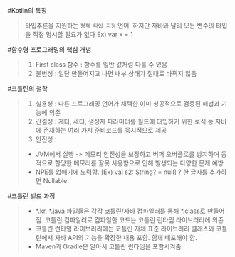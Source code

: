 #Kotlin의 특징
> 타입추론을 지원하는 `정적 타입 지정` 언어. 
하지만 자바와 달리 모든 변수의 타입을 직접 명시할 필요가 없다
 Ex) var x = 1
 
#함수형 프로그래밍의 핵심 개념
> 1) First class 함수 : 함수를 일반 값처럼 다룰 수 있음
> 2) 불변성 : 일단 만들어지고 나면 내부 상태가 절대로 바뀌지 않음

#코틀린의 철학
> 1) 실용성 : 다른 프로그래밍 언어가 채택한 이미 성공적으로 검증된 해법과 기능에 의존
> 2) 간결성 : 게터, 세터, 생성자 파라미터를 필드에 대입하기 위한 로직 등 자바에 존재하는 여러 가지 준비코드를 묵시적으로 제공
> 3) 안전성 :
> - JVM에서 실행 -> 메모리 안전성을 보장하고 버퍼 오버플로를 방지하며 동적으로 할당한 메모리를 잘못 사용함으로 인해 발생되는 다양한 문제 예방 
> - NPE를 없애기에 노력함. [Ex) val s2: String? = null] ? 한 글자를 추가하면 Nullable.
 
#코틀린 빌드 과정
> - *.kr, *.java 파일들은 각각 코틀린/자바 컴파일러를 통해 *.class로 만들어짐. 코틀린 컴파일러로 컴파일한 코드는 코틀린 런타임 라이브러리에 의존
> - 코틀린 런타임 라이브러리에는 코틀린 자체 표준 라이브러리 클래스와 코틀린에서 자바 API의 기능을 확장한 내용 포함. 함께 배포해야 함.
> - Maven과 Gradle은 알아서 코틀린 런타임을 포함시켜줌.
 
            
